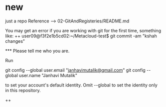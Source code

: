 # new
just a repo
Reference --> 02-GitAndRegisteries/README.md

You may get an error if you are working with git for the first time, something like:
++
user09@f3f2e1b5cd02:~/Metacloud-test$ git commit -am "kshah changes"

*** Please tell me who you are.

Run

git config --global user.email "janhavimutalik@gmail.com"
git config --global user.name "Janhavi Mutalik"

to set your account's default identity.
Omit --global to set the identity only in this repository.

++



